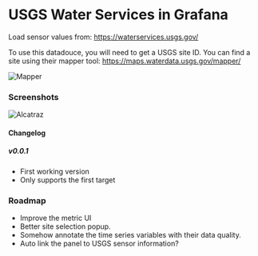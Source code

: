 # USGS Water Services in Grafana

Load sensor values from: https://waterservices.usgs.gov/

To use this datadouce, you will need to get a USGS site ID.  You can find a site using their mapper tool:
https://maps.waterdata.usgs.gov/mapper/

![Mapper](https://raw.githubusercontent.com/NatelEnergy/grafana-usgs-waterservices/master/src/img/screenshot-usgs.png)



### Screenshots

![Alcatraz](https://raw.githubusercontent.com/NatelEnergy/grafana-usgs-waterservices/master/src/img/screenshot-site.png)



#### Changelog



##### v0.0.1

- First working version
- Only supports the first target


### Roadmap

- Improve the metric UI
- Better site selection popup.
- Somehow annotate the time series variables with their data quality.  
- Auto link the panel to USGS sensor information?

